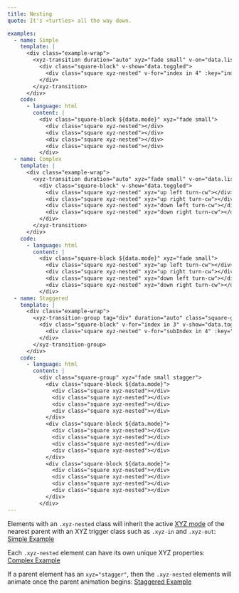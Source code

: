 ```yaml
---
title: Nesting
quote: It's <turtles> all the way down.

examples:
  - name: Simple
    template: |
      <div class="example-wrap">
        <xyz-transition duration="auto" xyz="fade small" v-on="data.listeners">
          <div class="square-block" v-show="data.toggled">
            <div class="square xyz-nested" v-for="index in 4" :key="index"></div>
          </div>
        </xyz-transition>
      </div>
    code:
      - language: html
        content: |
          <div class="square-block ${data.mode}" xyz="fade small">
            <div class="square xyz-nested"></div>
            <div class="square xyz-nested"></div>
            <div class="square xyz-nested"></div>
            <div class="square xyz-nested"></div>
          </div>
  - name: Complex
    template: |
      <div class="example-wrap">
        <xyz-transition duration="auto" xyz="fade small" v-on="data.listeners">
          <div class="square-block" v-show="data.toggled">
            <div class="square xyz-nested" xyz="up left turn-cw"></div>
            <div class="square xyz-nested" xyz="up right turn-cw"></div>
            <div class="square xyz-nested" xyz="down left turn-cw"></div>
            <div class="square xyz-nested" xyz="down right turn-cw"></div>
          </div>
        </xyz-transition>
      </div>
    code:
      - language: html
        content: |
          <div class="square-block ${data.mode}" xyz="fade small">
            <div class="square xyz-nested" xyz="up left turn-cw"></div>
            <div class="square xyz-nested" xyz="up right turn-cw"></div>
            <div class="square xyz-nested" xyz="down left turn-cw"></div>
            <div class="square xyz-nested" xyz="down right turn-cw"></div>
          </div>
  - name: Staggered
    template: |
      <div class="example-wrap">
        <xyz-transition-group tag="div" duration="auto" class="square-group" xyz="fade small stagger" v-on="data.listeners">
          <div class="square-block" v-for="index in 3" v-show="data.toggled" :key="index">
            <div class="square xyz-nested" v-for="subIndex in 4" :key="subIndex"></div>
          </div>
        </xyz-transition-group>
      </div>
    code:
      - language: html
        content: |
          <div class="square-group" xyz="fade small stagger">
            <div class="square-block ${data.mode}">
              <div class="square xyz-nested"></div>
              <div class="square xyz-nested"></div>
              <div class="square xyz-nested"></div>
              <div class="square xyz-nested"></div>
            </div>
            <div class="square-block ${data.mode}">
              <div class="square xyz-nested"></div>
              <div class="square xyz-nested"></div>
              <div class="square xyz-nested"></div>
              <div class="square xyz-nested"></div>
            </div>
            <div class="square-block ${data.mode}">
              <div class="square xyz-nested"></div>
              <div class="square xyz-nested"></div>
              <div class="square xyz-nested"></div>
              <div class="square xyz-nested"></div>
            </div>
          </div>
---
```


Elements with an `.xyz-nested` class will inherit the active [XYZ mode](/modes) of the nearest parent with an XYZ trigger class such as `.xyz-in` and `.xyz-out`: [Simple Example](?tab=examples&example=Simple#nesting)

Each `.xyz-nested` element can have its own unique XYZ properties: [Complex Example](?tab=examples&example=Complex#nesting)

If a parent element has an `xyz="stagger"`, then the `.xyz-nested` elements will animate once the parent animation begins: [Staggered Example](?tab=examples&example=Staggered#nesting)
